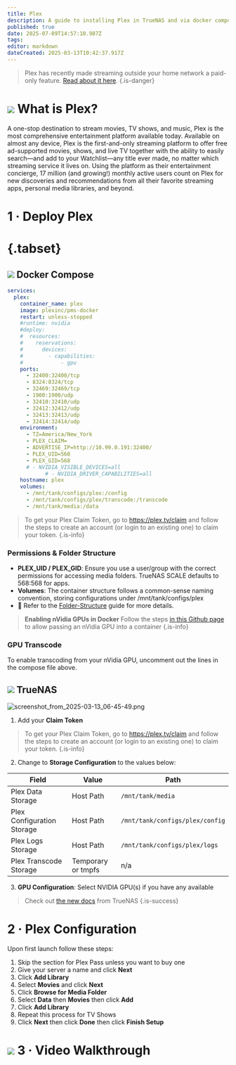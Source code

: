 ```yaml
---
title: Plex
description: A guide to installing Plex in TrueNAS and via docker compose
published: true
date: 2025-07-09T14:57:10.987Z
tags: 
editor: markdown
dateCreated: 2025-03-13T10:42:37.917Z
---
```


> Plex has recently made streaming outside your home network a paid-only feature. [Read about it here](https://www.plex.tv/blog/important-2025-plex-updates/). 
{.is-danger}

# <img src="/plex.png" class="tab-icon"> What is Plex?
A one-stop destination to stream movies, TV shows, and music, Plex is the most comprehensive entertainment platform available today. Available on almost any device, Plex is the first-and-only streaming platform to offer free ad-supported movies, shows, and live TV together with the ability to easily search—and add to your Watchlist—any title ever made, no matter which streaming service it lives on. Using the platform as their entertainment concierge, 17 million (and growing!) monthly active users count on Plex for new discoveries and recommendations from all their favorite streaming apps, personal media libraries, and beyond.

# 1 · Deploy Plex
# {.tabset}
## <img src="/docker.png" class="tab-icon"> Docker Compose
```yaml
services:
  plex:
    container_name: plex
    image: plexinc/pms-docker
    restart: unless-stopped
    #runtime: nvidia
    #deploy:
    #  resources:
    #    reservations:
    #      devices:
    #        - capabilities:
    #            - gpu
    ports:
      - 32400:32400/tcp
      - 8324:8324/tcp
      - 32469:32469/tcp
      - 1900:1900/udp
      - 32410:32410/udp
      - 32412:32412/udp
      - 32413:32413/udp
      - 32414:32414/udp
    environment:
      - TZ=America/New_York
      - PLEX_CLAIM=
      - ADVERTISE_IP=http://10.99.0.191:32400/
      - PLEX_UID=568
      - PLEX_GID=568
      # - NVIDIA_VISIBLE_DEVICES=all
			# - NVIDIA_DRIVER_CAPABILITIES=all
    hostname: plex
    volumes:
      - /mnt/tank/configs/plex:/config
      - /mnt/tank/configs/plex/transcode:/transcode
      - /mnt/tank/media:/data
```
> To get your Plex Claim Token, go to https://plex.tv/claim and follow the steps to create an account (or login to an existing one) to claim your token.
{.is-info}


### Permissions & Folder Structure
- **PLEX_UID / PLEX_GID**: Ensure you use a user/group with the correct permissions for accessing media folders. TrueNAS SCALE defaults to 568:568 for apps.
- **Volumes**: The container structure follows a common-sense naming convention, storing configurations under /mnt/tank/configs/plex
- 📌 Refer to the [Folder-Structure](/Folder-Structure) guide for more details.

> **Enabling nVidia GPUs in Docker**
> Follow the steps [in this Github page](https://github.com/NVIDIA/nvidia-container-toolkit) to allow passing an nVidia GPU into a container
{.is-info}
### GPU Transcode
To enable transcoding from your nVidia GPU, uncomment out the lines in the compose file above.

## <img src="/truenas.png" class="tab-icon"> TrueNAS
![screenshot_from_2025-03-13_06-45-49.png](/screenshot_from_2025-03-13_06-45-49.png)

1. Add your **Claim Token**
> To get your Plex Claim Token, go to https://plex.tv/claim and follow the steps to create an account (or login to an existing one) to claim your token.
{.is-info}
2. Change to **Storage Configuration** to the values below: 

| Field | Value | Path |
| --- | --- | --- |
| Plex Data Storage | Host Path | `/mnt/tank/media` |
| Plex Configuration Storage | Host Path | `/mnt/tank/configs/plex/config` |
| Plex Logs Storage | Host Path | `/mnt/tank/configs/plex/logs` |
| Plex Transcode Storage | Temporary or tmpfs | n/a |

3. **GPU Configuration**: Select NVIDIA GPU(s) if you have any available

> Check out [the new docs](https://apps.truenas.com/resources/deploy-plex) from TrueNAS
{.is-success}

# 2 · Plex Configuration
Upon first launch follow these steps:
1. Skip the section for Plex Pass unless you want to buy one
1. Give your server a name and click **Next**
1. Click **Add Library**
1. Select **Movies** and click **Next**
1. Click **Browse for Media Folder**
1. Select **Data** then **Movies** then click **Add**
1. Click **Add Library**
1. Repeat this process for TV Shows
1. Click **Next** then click **Done** then click **Finish Setup**

# <img src="/youtube.png" class="tab-icon"> 3 · Video Walkthrough
[](https://youtu.be/L8Wn5EPwuYI)

